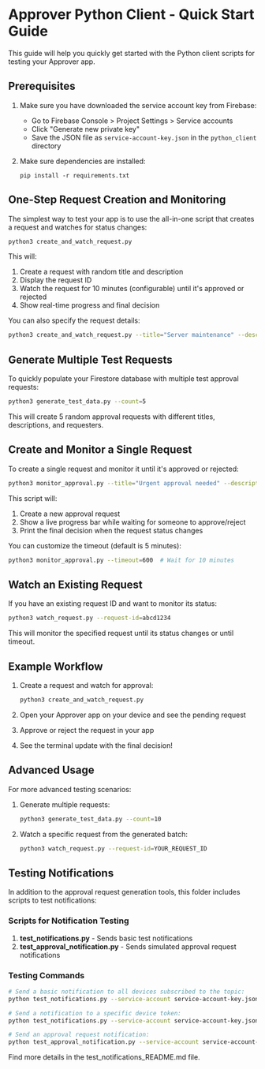 # Approver Python Client - Quick Start Guide

This guide will help you quickly get started with the Python client scripts for testing your Approver app.

## Prerequisites

1. Make sure you have downloaded the service account key from Firebase:
   - Go to Firebase Console > Project Settings > Service accounts
   - Click "Generate new private key"
   - Save the JSON file as `service-account-key.json` in the `python_client` directory

2. Make sure dependencies are installed:
   ```
   pip install -r requirements.txt
   ```

## One-Step Request Creation and Monitoring

The simplest way to test your app is to use the all-in-one script that creates a request and watches for status changes:

```bash
python3 create_and_watch_request.py
```

This will:
1. Create a request with random title and description
2. Display the request ID
3. Watch the request for 10 minutes (configurable) until it's approved or rejected
4. Show real-time progress and final decision

You can also specify the request details:
```bash
python3 create_and_watch_request.py --title="Server maintenance" --description="Need approval for weekend server maintenance" --timeout=300
```

## Generate Multiple Test Requests

To quickly populate your Firestore database with multiple test approval requests:

```bash
python3 generate_test_data.py --count=5
```

This will create 5 random approval requests with different titles, descriptions, and requesters.

## Create and Monitor a Single Request

To create a single request and monitor it until it's approved or rejected:

```bash
python3 monitor_approval.py --title="Urgent approval needed" --description="This is a test request that needs immediate attention"
```

This script will:
1. Create a new approval request
2. Show a live progress bar while waiting for someone to approve/reject
3. Print the final decision when the request status changes

You can customize the timeout (default is 5 minutes):
```bash
python3 monitor_approval.py --timeout=600  # Wait for 10 minutes
```

## Watch an Existing Request

If you have an existing request ID and want to monitor its status:

```bash
python3 watch_request.py --request-id=abcd1234
```

This will monitor the specified request until its status changes or until timeout.

## Example Workflow

1. Create a request and watch for approval:
   ```bash
   python3 create_and_watch_request.py
   ```

2. Open your Approver app on your device and see the pending request

3. Approve or reject the request in your app

4. See the terminal update with the final decision!

## Advanced Usage

For more advanced testing scenarios:

1. Generate multiple requests:
   ```bash
   python3 generate_test_data.py --count=10
   ```

2. Watch a specific request from the generated batch:
   ```bash
   python3 watch_request.py --request-id=YOUR_REQUEST_ID
   ```

## Testing Notifications

In addition to the approval request generation tools, this folder includes scripts to test notifications:

### Scripts for Notification Testing

1. **test_notifications.py** - Sends basic test notifications
2. **test_approval_notification.py** - Sends simulated approval request notifications

### Testing Commands

```bash
# Send a basic notification to all devices subscribed to the topic:
python test_notifications.py --service-account service-account-key.json --topic approval_requests

# Send a notification to a specific device token:
python test_notifications.py --service-account service-account-key.json --token "YOUR_DEVICE_TOKEN"

# Send an approval request notification:
python test_approval_notification.py --service-account service-account-key.json --topic approval_requests
```

Find more details in the test_notifications_README.md file. 